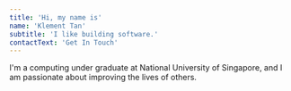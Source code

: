 ```yaml
---
title: 'Hi, my name is'
name: 'Klement Tan'
subtitle: 'I like building software.'
contactText: 'Get In Touch'
---
```


I'm a computing under graduate at National University of Singapore, and I am passionate about improving the lives of others.
